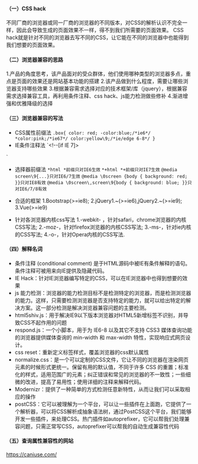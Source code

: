 #### （一）CSS hack
不同厂商的浏览器或同一厂商的浏览器的不同版本，对CSS的解析认识不完全一样，因此会导致生成的页面效果不一样，得不到我们所需要的页面效果。
CSS hack就是针对不同的浏览器去写不同的CSS，让它能在不同的浏览器中也能得到我们想要的页面效果。
#### （二）浏览器兼容的思路
1.产品的角度思考，该产品面对的受众群体，他们使用哪种类型的浏览器多点，重点是页面的效果还是网站基本功能的搭建
2.该产品做到什么程度，需要让哪些浏览器支持哪些效果
3.根据兼容需求选择对应的技术框架/库（jquery），根据兼容需求选择兼容工具，再利用条件注释、css hack、js能力检测做些修补
4.渐进增强和优雅降级的选择

#### （三）浏览器兼容的写法
- CSS属性前缀法
`.box{
color: red;
-color:blue;/*ie6*/
*color:pink;/*ie67*/
color:yellow\9;/*ie/edge 6-8*/
}`
- IE条件注释法
`<!--[if IE 7]>
<link rel="stylesheet" href="ie7.css" type="text/css"/>
<![endid]>`

- 选择器前缀法
`*html *前缀只对IE6生效`
`*+html *+前缀只对IE7生效`
`@media screen\9{...}只对IE6/7生效`
`@media \0screen {body { background: red; }}只对IE8有效`
`@media \0screen\,screen\9{body { background: blue; }}只对IE6/7/8有效`

- 合适的框架
1.Bootstrap(>=ie8);
2.jQuery1.~(>=ie6),jQuery2.~(>=ie9);
3.Vue(>=ie9)

- 针对各浏览器内核css写法
1.-webkit- ，针对safari，chrome浏览器的内核CSS写法;
2.-moz-，针对firefox浏览器的内核CSS写法;
3.-ms-，针对ie内核的CSS写法;
4.-o-，针对Opera内核的CSS写法.


#### （四）解释名词
- 条件注释 (conditional comment) 是于HTML源码中被IE有条件解释的语句。条件注释可被用来向IE提供及隐藏代码。
- IE Hack：针对IE浏览器编写特定的CSS，可以在IE浏览器中也得到想要的效果
- js 能力检测：浏览器的能力检测目标不是检测特定的浏览器，而是检测浏览器的能力。这样，只需要检测浏览器是否支持特定的能力，就可以给出特定的解决方案。这一部分检测是解决浏览器兼容问题的主要检测。
- html5shiv.js：用于解决IE9以下版本浏览器对HTML5新增标签不识别，并导致CSS不起作用的问题
- respond.js：一个小脚本，用于为 IE6-8 以及其它不支持 CSS3 媒体查询功能的浏览器提供媒体查询的 min-width 和 max-width 特性，实现响应式网页设计。
- css reset：重新定义标签样式，覆盖浏览器的css默认属性
- normalize.css：是一个可以定制的CSS文件，它让不同的浏览器在渲染网页元素的时候形式更统一。保留有用的默认值，不同于许多 CSS 的重置；标准化的样式，适用范围广的元素；纠正错误和常见的浏览器的不一致性；一些细微的改进，提高了易用性；使用详细的注释来解释代码。
- Modernizr：提供了一种简单的方式检测任意新特性，从而让我们可以采取相应的操作
- postCSS：它可以被理解为一个平台，可以让一些插件在上面跑，它提供了一个解析器，可以将CSS解析成抽象语法树，通过PostCSS这个平台，我们能够开发一些插件，来处理CSS。热门插件如autoprefixer，它可以帮我们处理兼容问题，只需正常写CSS，autoprefixer可以帮我的自动生成兼容性代码
#### （五）查询属性兼容性的网站
https://caniuse.com/
